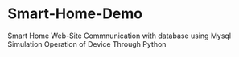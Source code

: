 # Smart-Home-Demo
Smart Home Web-Site 
Commnunication with database using Mysql 
Simulation Operation of Device Through Python
